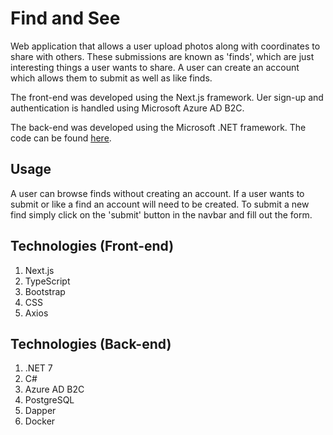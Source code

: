 # Find and See

Web application that allows a user upload photos along with coordinates to share with others.
These submissions are known as 'finds', which are just interesting things a user wants to share.
A user can create an account which allows them to submit as well as like finds.

The front-end was developed using the Next.js framework. Uer sign-up and authentication is handled
using Microsoft Azure AD B2C.

The back-end was developed using the Microsoft .NET framework. The code can be found [here](https://github.com/JesseRM/FindAndSee).

## Usage

A user can browse finds without creating an account. If a user wants to submit or like a find an account will
need to be created. To submit a new find simply click on the 'submit' button in the navbar and fill out the form.

## Technologies (Front-end)

1. Next.js
2. TypeScript
3. Bootstrap
4. CSS
5. Axios

## Technologies (Back-end)

1. .NET 7
2. C#
3. Azure AD B2C
4. PostgreSQL
5. Dapper
6. Docker
